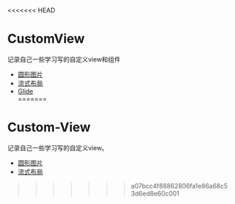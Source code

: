 <<<<<<< HEAD
# CustomView
记录自己一些学习写的自定义view和组件

- [圆形图片](/CircleView)  
- [流式布局](/FloatLayout)  
- [Glide](/Glide)  
=======
# Custom-View
记录自己一些学习写的自定义view。

- [圆形图片](/CircleView)  
- [流式布局](/FloatLayout)  
>>>>>>> a07bcc4f88862806fa1e86a68c53d6ed8e60c001

